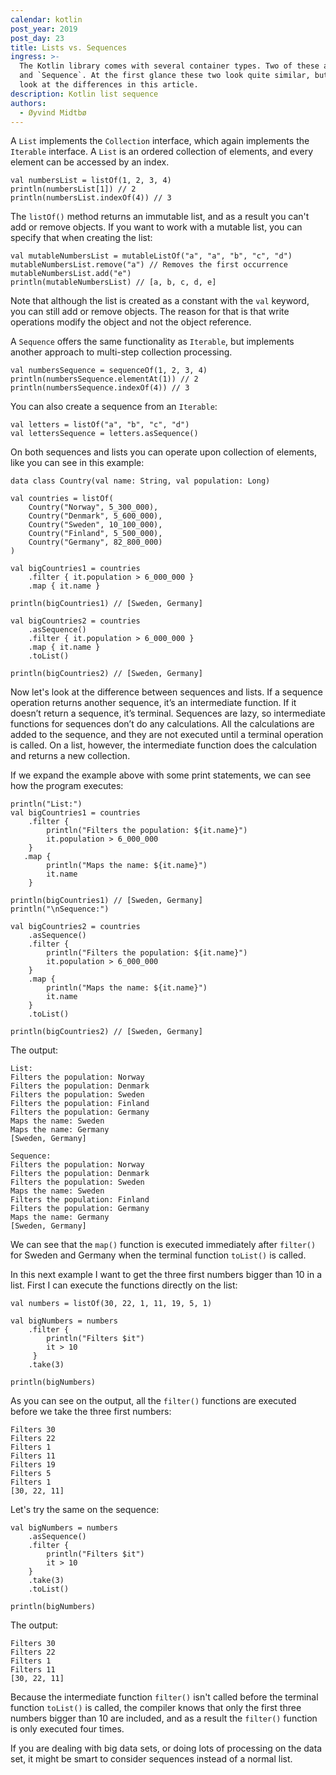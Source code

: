 ```yaml
---
calendar: kotlin
post_year: 2019
post_day: 23
title: Lists vs. Sequences
ingress: >-
  The Kotlin library comes with several container types. Two of these are `List`
  and `Sequence`. At the first glance these two look quite similar, but we will
  look at the differences in this article.
description: Kotlin list sequence
authors:
  - Øyvind Midtbø
---
```

A `List` implements the `Collection` interface, which again implements the `Iterable` interface. A `List` is an ordered collection of elements, and every element can be accessed by an index.

```
val numbersList = listOf(1, 2, 3, 4)
println(numbersList[1]) // 2
println(numbersList.indexOf(4)) // 3
```

The `listOf()` method returns an immutable list, and as a result you can't add or remove objects. If you want to work with a mutable list, you can specify that when creating the list:

```
val mutableNumbersList = mutableListOf("a", "a", "b", "c", "d")
mutableNumbersList.remove("a") // Removes the first occurrence
mutableNumbersList.add("e")
println(mutableNumbersList) // [a, b, c, d, e]
```

Note that although the list is created as a constant with the `val` keyword, you can still add or remove objects. The reason for that is that write operations modify the object and not the object reference.

A `Sequence` offers the same functionality as `Iterable`, but implements another approach to multi-step collection processing.

```
val numbersSequence = sequenceOf(1, 2, 3, 4)
println(numbersSequence.elementAt(1)) // 2
println(numbersSequence.indexOf(4)) // 3
```

You can also create a sequence from an `Iterable`:

```
val letters = listOf("a", "b", "c", "d")
val lettersSequence = letters.asSequence()
```

On both sequences and lists you can operate upon collection of elements, like you can see in this example:

```
data class Country(val name: String, val population: Long)

val countries = listOf(
    Country("Norway", 5_300_000),
    Country("Denmark", 5_600_000),
    Country("Sweden", 10_100_000),
    Country("Finland", 5_500_000),
    Country("Germany", 82_800_000)
)

val bigCountries1 = countries
    .filter { it.population > 6_000_000 }
    .map { it.name }

println(bigCountries1) // [Sweden, Germany]

val bigCountries2 = countries
    .asSequence()
    .filter { it.population > 6_000_000 }
    .map { it.name }
    .toList()

println(bigCountries2) // [Sweden, Germany]
```

Now let's look at the difference between sequences and lists. If a sequence operation returns another sequence, it’s an intermediate function. If it doesn’t return a sequence, it’s terminal. Sequences are lazy, so intermediate functions for sequences don’t do any calculations. All the calculations are added to the sequence, and they are not executed until a terminal operation is called. On a list, however, the intermediate function does the calculation and returns a new collection.

If we expand the example above with some print statements, we can see how the program executes:

```
println("List:")
val bigCountries1 = countries
    .filter {
        println("Filters the population: ${it.name}")
        it.population > 6_000_000
    }
   .map {
        println("Maps the name: ${it.name}")
        it.name
    }

println(bigCountries1) // [Sweden, Germany]
println("\nSequence:")

val bigCountries2 = countries
    .asSequence()
    .filter {
        println("Filters the population: ${it.name}")
        it.population > 6_000_000
    }
    .map {
        println("Maps the name: ${it.name}")
        it.name
    }
    .toList()

println(bigCountries2) // [Sweden, Germany]
```

The output:
```
List:
Filters the population: Norway
Filters the population: Denmark
Filters the population: Sweden
Filters the population: Finland
Filters the population: Germany
Maps the name: Sweden
Maps the name: Germany
[Sweden, Germany]

Sequence:
Filters the population: Norway
Filters the population: Denmark
Filters the population: Sweden
Maps the name: Sweden
Filters the population: Finland
Filters the population: Germany
Maps the name: Germany
[Sweden, Germany]
```
We can see that the `map()` function is executed immediately after `filter()` for Sweden and Germany when the terminal function `toList()` is called.

In this next example I want to get the three first numbers bigger than 10 in a list. First I can execute the functions directly on the list:
```
val numbers = listOf(30, 22, 1, 11, 19, 5, 1)

val bigNumbers = numbers
    .filter {
        println("Filters $it")
        it > 10
     }
    .take(3)

println(bigNumbers)
```
As you can see on the output, all the `filter()` functions are executed before we take the three first numbers:
```
Filters 30
Filters 22
Filters 1
Filters 11
Filters 19
Filters 5
Filters 1
[30, 22, 11]
```
Let's try the same on the sequence:
```
val bigNumbers = numbers
    .asSequence()
    .filter {
        println("Filters $it")
        it > 10
    }
    .take(3)
    .toList()

println(bigNumbers)
```
The output:
```
Filters 30
Filters 22
Filters 1
Filters 11
[30, 22, 11]
```
Because the intermediate function `filter()` isn't called before the terminal function `toList()` is called, the compiler knows that only the first three numbers bigger than 10 are included, and as a result the `filter()` function is only executed four times.

If you are dealing with big data sets, or doing lots of processing on the data set, it might be smart to consider sequences instead of a normal list.
